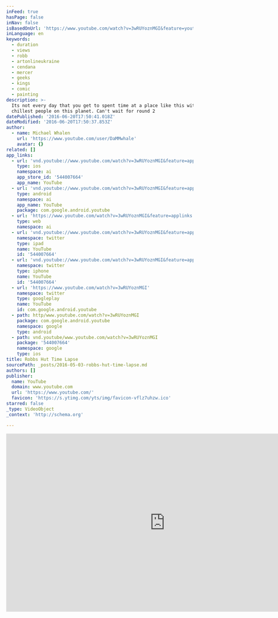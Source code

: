 ```yaml
---
inFeed: true
hasPage: false
inNav: false
isBasedOnUrl: 'https://www.youtube.com/watch?v=3wRUYoznMGI&feature=youtu.be'
inLanguage: en
keywords:
  - duration
  - views
  - robb
  - artonlineukraine
  - cendana
  - mercer
  - geeks
  - kings
  - comic
  - painting
description: >-
  Its not every day that you get to spent time at a place like this with the
  chillest people on this planet. Can't wait for round 2
datePublished: '2016-06-20T17:50:41.018Z'
dateModified: '2016-06-20T17:50:37.853Z'
author:
  - name: Michael Whalen
    url: 'https://www.youtube.com/user/DaMMwhale'
    avatar: {}
related: []
app_links:
  - url: 'vnd.youtube://www.youtube.com/watch?v=3wRUYoznMGI&feature=applinks'
    type: ios
    namespace: ai
    app_store_id: '544007664'
    app_name: YouTube
  - url: 'vnd.youtube://www.youtube.com/watch?v=3wRUYoznMGI&feature=applinks'
    type: android
    namespace: ai
    app_name: YouTube
    package: com.google.android.youtube
  - url: 'https://www.youtube.com/watch?v=3wRUYoznMGI&feature=applinks'
    type: web
    namespace: ai
  - url: 'vnd.youtube://www.youtube.com/watch?v=3wRUYoznMGI&feature=applinks'
    namespace: twitter
    type: ipad
    name: YouTube
    id: '544007664'
  - url: 'vnd.youtube://www.youtube.com/watch?v=3wRUYoznMGI&feature=applinks'
    namespace: twitter
    type: iphone
    name: YouTube
    id: '544007664'
  - url: 'https://www.youtube.com/watch?v=3wRUYoznMGI'
    namespace: twitter
    type: googleplay
    name: YouTube
    id: com.google.android.youtube
  - path: http/www.youtube.com/watch?v=3wRUYoznMGI
    package: com.google.android.youtube
    namespace: google
    type: android
  - path: vnd.youtube/www.youtube.com/watch?v=3wRUYoznMGI
    package: '544007664'
    namespace: google
    type: ios
title: Robbs Hut Time Lapse
sourcePath: _posts/2016-05-03-robbs-hut-time-lapse.md
authors: []
publisher:
  name: YouTube
  domain: www.youtube.com
  url: 'https://www.youtube.com/'
  favicon: 'https://s.ytimg.com/yts/img/favicon-vflz7uhzw.ico'
starred: false
_type: VideoObject
_context: 'http://schema.org'

---
```

<iframe src="https://cdn.embedly.com/widgets/media.html?src=https%3A%2F%2Fwww.youtube.com%2Fembed%2F3wRUYoznMGI%3Ffeature%3Doembed&amp;url=https%3A%2F%2Fwww.youtube.com%2Fwatch%3Fv%3D3wRUYoznMGI%26feature%3Dyoutu.be&amp;image=https%3A%2F%2Fi.ytimg.com%2Fvi%2F3wRUYoznMGI%2Fhqdefault.jpg&amp;key=b7d04c9b404c499eba89ee7072e1c4f7&amp;type=text%2Fhtml&amp;schema=youtube" width="854" height="480" scrolling="no" frameborder="0" allowfullscreen="" style=""></iframe>